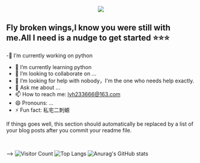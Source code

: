<p align="center">
<img src="https://capsule-render.vercel.app/api?type=waving&color=timeGradient&height=300&&section=header&text={Hi!I'm olddove}&fontSize=90&fontAlign=50&fontAlignY=30&desc={a lazy NCU freshman}&descAlign=50&descSize=30&descAlignY=60&animation=twinkling" />
</p>

## Fly broken wings,I know you were still with me.All I need is a nudge to get started ⭐⭐⭐
  -🔭 I’m currently working on python
  - 🌱 I’m currently learning python
  - 👯 I’m looking to collaborate on ...
  - 🤔 I’m looking for help with nobody，I'm the one who needs help exactly.
  - 💬 Ask me about ...
  - 📫 How to reach me: lyh233666@163.com
  - 😄 Pronouns: ...
  - ⚡ Fun fact: 私宅二刺螈


<!--
**olddove-laoge/olddove-laoge** is a ✨ _special_ ✨ repository because its `README.md` (this file) appears on your GitHub profile.

Here are some ideas to get you started:

## My Skill Set  
<table><tr><td valign="top" width="33%">



</td><td valign="top" width="33%">



### Backend  
<div align="center">  
<a href="https://www.cplusplus.com/" target="_blank"><img style="margin: 10px" src="https://profilinator.rishav.dev/skills-assets/cplusplus-original.svg" alt="C++" height="50" /></a>  
<a href="https://www.linux.org/" target="_blank"><img style="margin: 10px" src="https://profilinator.rishav.dev/skills-assets/linux-original.svg" alt="Linux" height="50" /></a>  
<a href="https://www.python.org/" target="_blank"><img style="margin: 10px" src="https://profilinator.rishav.dev/skills-assets/python-original.svg" alt="Python" height="50" /></a>  
<a href="https://www.blender.org/" target="_blank"><img style="margin: 10px" src="https://profilinator.rishav.dev/skills-assets/blender_community_badge_white.svg" alt="Blender" height="50" /></a>  
</div>

</td><td valign="top" width="33%">



</td></tr></table>  

<br/>  


## Connect with me  
<div align="center">
<a href="https://github.com/olddove-laoge" target="_blank">
<img src=https://img.shields.io/badge/github-%2324292e.svg?&style=for-the-badge&logo=github&logoColor=white alt=github style="margin-bottom: 5px;" />
</a>
<a href="https://twitter.com/EthelInnes10218" target="_blank">
<img src=https://img.shields.io/badge/twitter-%2300acee.svg?&style=for-the-badge&logo=twitter&logoColor=white alt=twitter style="margin-bottom: 5px;" />
</a>  
</div>  
  

<br/>  


## Github Stats  
<div align="center"><img src="https://github-readme-stats.vercel.app/api?username=rishavanand&show_icons=true&count_private=true&hide_border=true" align="center" /></div>  

<br/>  


## Recent Blog Posts  
<!-- BLOG-POST-LIST:START -->  
If things goes well, this section should automatically be replaced by a list of your blog posts after you commit your readme file. 
<!-- BLOG-POST-LIST:END -->  

<br/>  


  
-->
![Visitor Count](https://profile-counter.glitch.me/olddove-laoge/count.svg)
![Top Langs](https://github-readme-stats.vercel.app/api/top-langs/?username=olddove-laoge)
![Anurag's GitHub stats](https://github-readme-stats.vercel.app/api?username=olddove-laoge)
